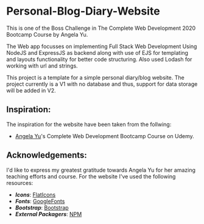 # Personal-Blog-Diary-Website

This is one of the Boss Challenge in The Complete Web Development 2020 Bootcamp Course by Angela Yu.

The Web app focusses on implementing Full Stack Web Development Using NodeJS and ExpressJS as backend along with use of EJS for templating and layouts functionality for better code structuring. Also used Lodash for working with url and strings.

This project is a template for a simple personal diary/blog website. The project currently is a V1 with no database and thus, support for data storage will be added in V2.

## Inspiration:

The inspiration for the website have been taken from the follwing:

- [Angela Yu](https://github.com/angelabauer)'s Complete Web Development Bootcamp Course on Udemy.

## Acknowledgements:

I'd like to express my greatest gratitude towards Angela Yu for her amazing teaching efforts and course.
For the website I've used the following resources:

- **_Icons_**: [FlatIcons](https://www.flaticon.com/)
- **_Fonts_**: [GoogleFonts](https://fonts.google.com/)
- **_Bootstrap_**: [Bootstrap](https://getbootstrap.com/)
- **_External Packagers_**: [NPM](https://www.npmjs.com/)
